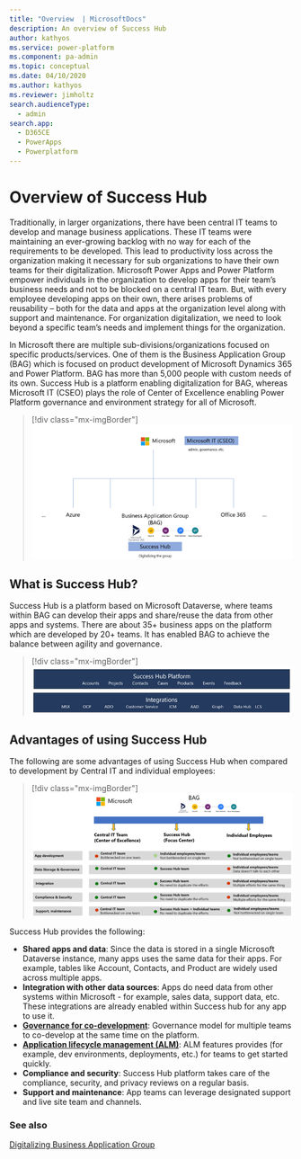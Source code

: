 ```yaml
---
title: "Overview  | MicrosoftDocs"
description: An overview of Success Hub
author: kathyos
ms.service: power-platform
ms.component: pa-admin
ms.topic: conceptual
ms.date: 04/10/2020
ms.author: kathyos
ms.reviewer: jimholtz
search.audienceType: 
  - admin
search.app: 
  - D365CE
  - PowerApps
  - Powerplatform
---
```

# Overview of Success Hub

Traditionally, in larger organizations, there have been central IT teams to develop and manage business applications. These IT teams were maintaining an ever-growing backlog with no way for each of the requirements to be developed. This lead to productivity loss across the organization making it necessary for sub organizations to have their own teams for their digitalization. Microsoft Power Apps and Power Platform empower individuals in the organization to develop apps for their team’s business needs and not to be blocked on a central IT team. But, with every employee developing apps on their own, there arises problems of reusability – both for the data and apps at the organization level along with support and maintenance. For organization digitalization, we need to look beyond a specific team’s needs and implement things for the organization.

In Microsoft there are multiple sub-divisions/organizations focused on specific products/services. One of them is the Business Application Group (BAG) which is focused on product development of Microsoft Dynamics 365 and Power Platform. BAG has more than 5,000 people with custom needs of its own. Success Hub is a platform enabling digitalization for BAG, whereas Microsoft IT (CSEO) plays the role of Center of Excellence enabling Power Platform governance and environment strategy for all of Microsoft. 

> [!div class="mx-imgBorder"] 
> ![Success Hub at Microsoft](media/successhub-org-chart.png "Success Hub at Microsoft")

## What is Success Hub?

Success Hub is a platform based on Microsoft Dataverse, where teams within BAG can develop their apps and share/reuse the data from other apps and systems. There are about 35+ business apps on the platform which are developed by 20+ teams. It has enabled BAG to achieve the balance between agility and governance.

> [!div class="mx-imgBorder"] 
> ![Success Hub integrations](media/successhub-integrations.png "Success Hub integrations")

## Advantages of using Success Hub

The following are some advantages of using Success Hub when compared to development by Central IT and individual employees:

> [!div class="mx-imgBorder"] 
> ![Advantages of using Success Hub](media/successhub-advantage-of-using.png "Advantages of using Success Hub")

<!--
<table>
<thead>
  <tr>
    <th rowspan="2"></th>
    <th>Microsoft</th>
    <th colspan="2">Business Application Group</th>
  </tr>
  <tr>
    <td><strong>Central IT <br>(Center of Excellence)</strong></td>
    <td><strong>Success Hub</strong></td>
    <td><strong>Individual employees</strong></td>
  </tr>
</thead>
<tbody>
  <tr>
    <td><strong>App development</strong></td>
    <td>Central IT team<br>Bottlenecked on one team</td>
    <td>Individual employees/teams<br>Not bottlenecked on single team</td>
    <td>Individual employees/teams<br>Not bottlenecked on single team</td>
  </tr>
  <tr>
    <td><strong>Data storage and governance</strong></td>
    <td>Central IT team</td>
    <td>Sucess Hub team</td>
    <td>Individual employees/teams<br>Data doesn't talk to each other</td>
  </tr>
  <tr>
    <td><strong>Integration</strong></td>
    <td>Central IT team</td>
    <td>Success Hub team<br>No need to duplicate the efforts</td>
    <td>Individual employees/teams<br>Multiple efforts for the same thing</td>
  </tr>
  <tr>
    <td><strong>Compliance and security</strong></td>
    <td>Central IT team</td>
    <td>Success Hub team<br>No need to duplicate the efforts</td>
    <td>Individual employees/teams<br>Multiple efforts for the same thing</td>
  </tr>
  <tr>
    <td><strong>Support and maintenance</strong></td>
    <td>Central IT team<br>Bottlenecked on one team</td>
    <td>Success Hub team + Individual teams<br>No need to duplicate the efforts</td>
    <td>Individual employees/teams<br>Not bottlenecked on single team</td>
  </tr>
</tbody>
</table>
-->

Success Hub provides the following:

- **Shared apps and data**: Since the data is stored in a single Microsoft Dataverse instance, many apps uses the same data for their apps. For example, tables like Account, Contacts, and Product are widely used across multiple apps. 
- **Integration with other data sources**: Apps do need data from other systems within Microsoft - for example, sales data, support data, etc. These integrations are already enabled within Success hub for any app to use it.
- **[Governance for co-development](../adoption/admin-best-practices.md)**: Governance model for multiple teams to co-develop at the same time on the platform.
- **[Application lifecycle management (ALM)](../../alm/overview-alm.md)**: ALM features provides (for example, dev environments, deployments, etc.) for teams to get started quickly.
- **Compliance and security**: Success Hub platform takes care of the compliance, security, and privacy reviews on a regular basis.
- **Support and maintenance**: App teams can leverage designated support and live site team and channels.

### See also
[Digitalizing Business Application Group](digitalizing-business-application-group.md)